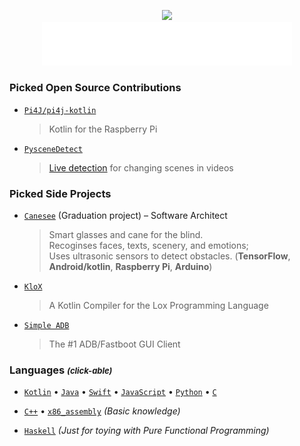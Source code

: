 <a target="_blank" href="https://mhashim6.me">
    <p align="center">
        <img width="280px" src="https://mhashim6.me/timeless_clock_animated.svg" />
        <br/>
        <img width="400px" src="intro-msg.svg"/>
    </p>
</a>

### Picked Open Source Contributions

- [`Pi4J/pi4j-kotlin`](https://github.com/Pi4J/pi4j-kotlin)
  > Kotlin for the Raspberry Pi

- [`PysceneDetect`](https://www.scenedetect.com/)
  > [Live detection](https://github.com/Breakthrough/PySceneDetect/pull/151) for changing scenes in videos

### Picked Side Projects

- [`Canesee`](https://github.com/canesee-project) (Graduation project) – Software Architect

  > Smart glasses and cane for the blind. \
  > Recoginses faces, texts, scenery, and emotions; \
  > Uses ultrasonic sensors to detect obstacles.
  > (**TensorFlow**, **Android/kotlin**, **Raspberry Pi**, **Arduino**)

- [`KloX`](https://github.com/mhashim6/klox)

  > A Kotlin Compiler for the Lox Programming Language
 
- [`Simple ADB`](https://github.com/mhashim6/Simple-ADB)

  > The #1 ADB/Fastboot GUI Client


### Languages <i style="font-size: small;">(click-able)</i>

- [`Kotlin`](https://github.com/mhashim6?tab=repositories&language=kotlin) • [`Java`](https://github.com/mhashim6?tab=repositories&language=java) • [`Swift`](https://github.com/mhashim6?tab=repositories&language=swift) • [`JavaScript`](https://github.com/mhashim6?tab=repositories&language=javascript) • [`Python`](https://github.com/mhashim6?tab=repositories&language=python) • [`C`](https://github.com/mhashim6?tab=repositories&language=c)

- [`C++`](https://github.com/mhashim6?tab=repositories&language=c%2B%2B) • [`x86_assembly`](https://github.com/mhashim6?tab=repositories&language=assembly) _(Basic knowledge)_

- [`Haskell`](https://github.com/mhashim6?tab=repositories&language=haskell) _(Just for toying with Pure Functional Programming)_
